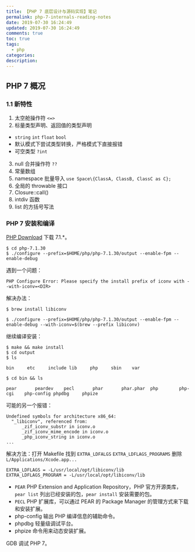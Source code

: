 ```yaml
---
title: 【PHP 7 底层设计与源码实现】笔记
permalink: php-7-internals-reading-notes
date: 2019-07-30 16:24:49
updated: 2019-07-30 16:24:49
comments: true
toc: true
tags:
  - php
categories:
description:
---
```


## PHP 7 概况

### 1.1 新特性

1. 太空舱操作符 `<=>`
2. 标量类型声明、返回值的类型声明

- `string` `int` `float` `bool`
- 默认模式下尝试类型转换，严格模式下直接报错
- 可空类型 `?int`

3. null 合并操作符 `??`
4. 常量数组
5. namespace 批量导入 `use Space\{ClassA, ClassB, ClassC as C};`
6. 全局的 throwable 接口
7. Closure::call()
8. intdiv 函数
9. list 的方括号写法

### PHP 7 安装和编译

[PHP Download](https://www.php.net/downloads.php) 下载 7.1.\*。

```
$ cd php-7.1.30
$ ./configure --prefix=$HOME/php/php-7.1.30/output --enable-fpm --enable-debug
```

遇到一个问题：

```
PHP Configure Error: Please specify the install prefix of iconv with --with-iconv=<DIR>
```

解决办法：

```
$ brew install libiconv

$ ./configure --prefix=$HOME/php/php-7.1.30/output --enable-fpm --enable-debug --with-iconv=$(brew --prefix libiconv)
```

继续编译安装：

```
$ make && make install
$ cd output
$ ls

bin     etc     include lib     php     sbin    var

$ cd bin && ls

pear       peardev    pecl       phar       phar.phar  php        php-cgi    php-config phpdbg     phpize
```

可能的另一个报错：

```
Undefined symbols for architecture x86_64:
  "_libiconv", referenced from:
      _zif_iconv_substr in iconv.o
      _zif_iconv_mime_encode in iconv.o
      _php_iconv_string in iconv.o
...
```

解决方法：打开 Makefile 找到 `EXTRA_LDFALGS` `EXTRA_LDFLAGS_PROGRAMS` 删除 `L/Applications/Xcode.app...`

```
EXTRA_LDFLAGS = -L/usr/local/opt/libiconv/lib
EXTRA_LDFLAGS_PROGRAM = -L/usr/local/opt/libiconv/lib
```

- `PEAR` PHP Extension and Application Repository，PHP 官方开源类库，`pear list` 列出已经安装的包，`pear install` 安装需要的包。
- `PECL` PHP 扩展库，可以通过 PEAR 的 Package Manager 的管理方式来下载和安装扩展。
- php-config 输出 PHP 编译信息的辅助命令。
- phpdbg 轻量级调试平台。
- phpize 命令用来动态安装扩展。

GDB 调试 PHP 7。
